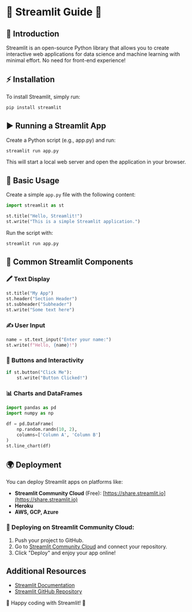 # 🌟 Streamlit Guide 🚀

## 📌 Introduction
Streamlit is an open-source Python library that allows you to create interactive web applications for data science and machine learning with minimal effort. No need for front-end experience!

## ⚡ Installation
To install Streamlit, simply run:
```bash
pip install streamlit
```

## ▶️ Running a Streamlit App
Create a Python script (e.g., app.py) and run:
```bash
streamlit run app.py
```
This will start a local web server and open the application in your browser.

## 📝 Basic Usage
Create a simple `app.py` file with the following content:
```python
import streamlit as st

st.title("Hello, Streamlit!")
st.write("This is a simple Streamlit application.")
```
Run the script with:
```bash
streamlit run app.py
```

## 🔹 Common Streamlit Components
### 🖍 Text Display
```python
st.title("My App")
st.header("Section Header")
st.subheader("Subheader")
st.write("Some text here")
```

### ✍️ User Input
```python
name = st.text_input("Enter your name:")
st.write(f"Hello, {name}!")
```

### 🔘 Buttons and Interactivity
```python
if st.button("Click Me"):
    st.write("Button Clicked!")
```

### 📊 Charts and DataFrames
```python
import pandas as pd
import numpy as np

df = pd.DataFrame(
    np.random.randn(10, 2),
    columns=['Column A', 'Column B']
)
st.line_chart(df)
```

## 🌍 Deployment
You can deploy Streamlit apps on platforms like:
- **Streamlit Community Cloud** (Free): [https://share.streamlit.io](https://share.streamlit.io)
- **Heroku**
- **AWS, GCP, Azure**

### 🚀 Deploying on Streamlit Community Cloud:
1. Push your project to GitHub.
2. Go to [Streamlit Community Cloud](https://share.streamlit.io) and connect your repository.
3. Click "Deploy" and enjoy your app online!

## Additional Resources
- [Streamlit Documentation](https://docs.streamlit.io)
- [Streamlit GitHub Repository](https://github.com/streamlit/streamlit)

🎨 Happy coding with Streamlit! 🚀
